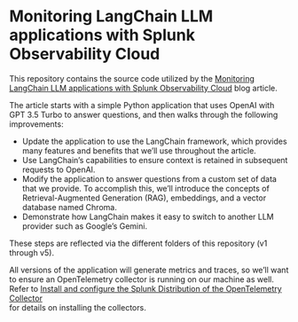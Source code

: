 # Monitoring LangChain LLM applications with Splunk Observability Cloud

This repository contains the source code utilized by the 
[Monitoring LangChain LLM applications with Splunk Observability Cloud](https://lantern.splunk.com/Observability/UCE/Unified_Workflows/Enable_Self-Service_Observability/Monitoring_LangChain_LLM_applications_with_Splunk_Observability_Cloud) 
blog article. 

The article starts with a simple Python application that uses OpenAI with GPT 3.5 Turbo to answer questions, 
and then walks through the following improvements: 

* Update the application to use the LangChain framework, which provides many features and benefits that we’ll use throughout the article.
* Use LangChain’s capabilities to ensure context is retained in subsequent requests to OpenAI.
* Modify the application to answer questions from a custom set of data that we provide. To accomplish this, we’ll introduce the concepts of Retrieval-Augmented Generation (RAG), embeddings, and a vector database named Chroma.
* Demonstrate how LangChain makes it easy to switch to another LLM provider such as Google’s Gemini.

These steps are reflected via the different folders of this repository (v1 through v5). 

All versions of the application will generate metrics and traces, so we’ll want to ensure 
an OpenTelemetry collector is running on our machine as well. Refer to [Install and configure the Splunk Distribution of the OpenTelemetry Collector](https://docs.splunk.com/observability/en/gdi/opentelemetry/opentelemetry.html#otel-intro-install)  
for details on installing the collectors.
